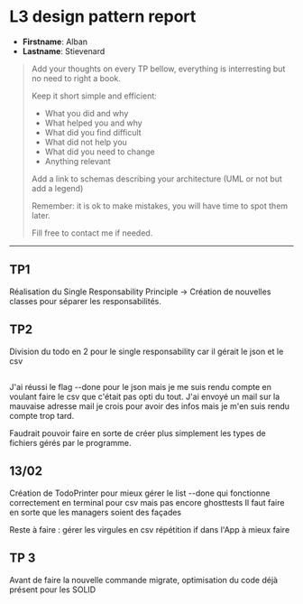 # L3 design pattern report

- **Firstname**: Alban
- **Lastname**: Stievenard


> Add your thoughts on every TP bellow, everything is interresting but no need to right a book.
> 
> Keep it short simple and efficient:
> 
> - What you did and why
> - What helped you and why
> - What did you find difficult
> - What did not help you
> - What did you need to change
> - Anything relevant
> 
> Add a link to schemas describing your architecture (UML or not but add a legend)
> 
> Remember: it is ok to make mistakes, you will have time to spot them later.
> 
> Fill free to contact me if needed.

---

## TP1

Réalisation du Single Responsability Principle -> Création de nouvelles classes pour séparer les responsabilités.

## TP2

Division du todo en 2 pour le single responsability car il gérait le json et le csv 

## 

J'ai réussi le flag --done pour le json mais je me suis rendu compte en voulant faire le csv que c'était pas opti du tout.
J'ai envoyé un mail sur la mauvaise adresse mail je crois pour avoir des infos mais je m'en suis rendu compte trop tard.

Faudrait pouvoir faire en sorte de créer plus simplement les types de fichiers gérés par le programme.

## 13/02

Création de TodoPrinter pour mieux gérer le list
--done qui fonctionne correctement en terminal pour csv mais pas encore ghosttests
Il faut faire en sorte que les managers soient des façades

Reste à faire : 
gérer les virgules en csv
répétition if dans l'App à mieux faire

## TP 3

Avant de faire la nouvelle commande migrate, optimisation du code déjà présent pour les SOLID
